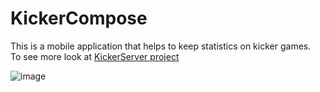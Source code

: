 # KickerCompose

This is a mobile application that helps to keep statistics on kicker games.  
To see more look at [KickerServer project](https://github.com/InarBelkin/KickerServer)  
  
![image](https://user-images.githubusercontent.com/66533311/216683990-5dba8b15-6ac5-4451-8a88-7dc48b27e0d4.png)
